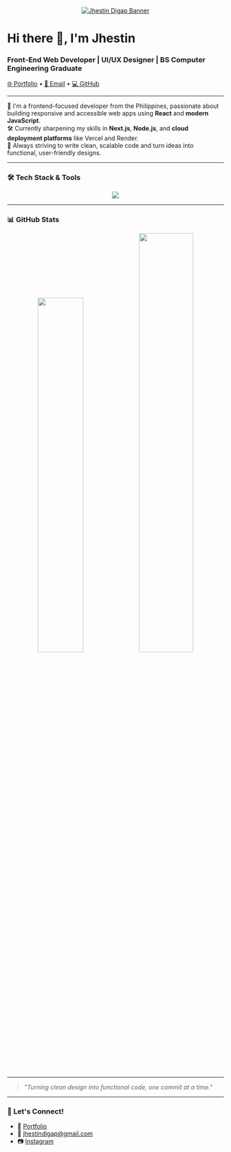 <!-- Clickable banner -->
<p align="center">
  <a href="https://jhestin.vercel.app/" target="_blank">
    <img src="https://github.com/Jhesttt/Jhesttt/banner.png" alt="Jhestin Digap Banner" />
  </a>
</p>

<h1>Hi there 👋, I'm Jhestin</h1>
<h3>Front-End Web Developer | UI/UX Designer | BS Computer Engineering Graduate</h3>

<p>
  <a href="https://jhestin.vercel.app/" target="_blank">🌐 Portfolio</a> • 
  <a href="mailto:jhestindigap@gmail.com">📩 Email</a> • 
  <a href="https://github.com/Jhesttt" target="_blank">💻 GitHub</a>
</p>

---

🔭 I'm a frontend-focused developer from the Philippines, passionate about building responsive and accessible web apps using **React** and **modern JavaScript**.  
🛠️ Currently sharpening my skills in **Next.js**, **Node.js**, and **cloud deployment platforms** like Vercel and Render.  
🎯 Always striving to write clean, scalable code and turn ideas into functional, user-friendly designs.

---

### 🛠️ Tech Stack & Tools

<p align="center">
  <img src="https://skillicons.dev/icons?i=html,css,js,react,nextjs,tailwind,nodejs,express,mysql,mongodb,firebase,figma,git,github,vercel,netlify" />
</p>

---

### 📊 GitHub Stats

<p align="center">
  <img src="https://github-readme-stats.vercel.app/api/top-langs/?username=Jhesttt&layout=compact&theme=tokyonight&hide_border=true" width="46%" />
  <img src="https://github-readme-stats.vercel.app/api?username=Jhesttt&show_icons=true&theme=tokyonight&hide_border=true" width="50%" />
</p>




---

> _"Turning clean design into functional code, one commit at a time."_

---

### 💬 Let's Connect!
- 💼 [Portfolio](https://jhestin.vercel.app/)
- 📧 [jhestindigap@gmail.com](mailto:jhestindigap@gmail.com)
- 📷 [Instagram](https://instagram.com/jhest.digap)
